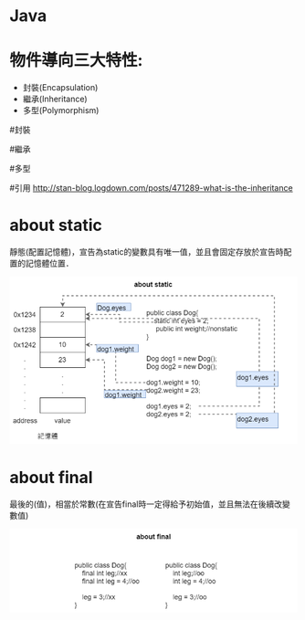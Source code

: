 # Java

# 物件導向三大特性:
 - 封裝(Encapsulation)
 - 繼承(Inheritance)
 - 多型(Polymorphism)
 
 #封裝
 
 #繼承
 
 #多型
 
 #引用
 http://stan-blog.logdown.com/posts/471289-what-is-the-inheritance

# about static
靜態(配置記憶體)，宣告為static的變數具有唯一值，並且會固定存放於宣告時配置的記憶體位置．

![javaAbout-static](/image/javaAbout-static.png)

# about final
最後的(值)，相當於常數(在宣告final時一定得給予初始值，並且無法在後續改變數值)

![javaAbout-final](/image/javaAbout-final.png)


